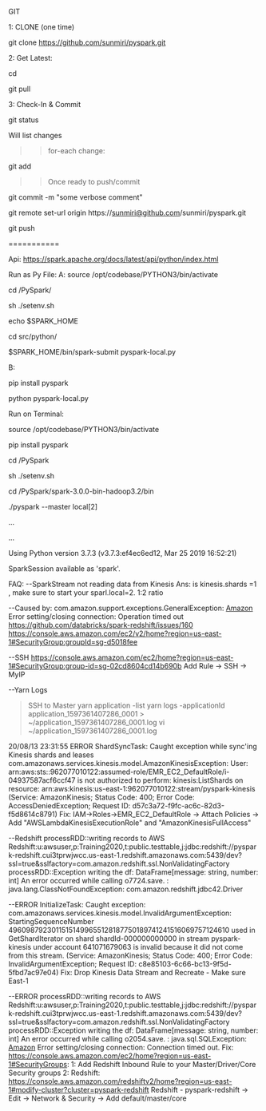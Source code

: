GIT

1: CLONE (one time)

git clone https://github.com/sunmiri/pyspark.git

2: Get Latest:

cd <your dir>

git pull

3: Check-In & Commit

git status

Will list changes

>>for-each change:

git add <file-with-patch>

>>Once ready to push/commit

git commit -m "some verbose comment"

git remote set-url origin https://sunmiri@github.com/sunmiri/pyspark.git

git push

===========


Api: https://spark.apache.org/docs/latest/api/python/index.html

Run as Py File:
A:
source /opt/codebase/PYTHON3/bin/activate

cd <your-path>/PySpark/

sh ./setenv.sh

echo $SPARK_HOME

cd src/python/

$SPARK_HOME/bin/spark-submit pyspark-local.py

B:

pip install pyspark

python pyspark-local.py

Run on Terminal:

source /opt/codebase/PYTHON3/bin/activate

pip install pyspark

cd <your-path>/PySpark

sh ./setenv.sh

cd <your-path>/PySpark/spark-3.0.0-bin-hadoop3.2/bin

./pyspark --master local[2]

...

...

Using Python version 3.7.3 (v3.7.3:ef4ec6ed12, Mar 25 2019 16:52:21)

SparkSession available as 'spark'.


FAQ:
--SparkStream not reading data from Kinesis
Ans: is kinesis.shards =1 , make sure to start your sparl.local=2. 1:2 ratio

--Caused by: com.amazon.support.exceptions.GeneralException: [Amazon](500150) Error setting/closing connection: Operation timed out
https://github.com/databricks/spark-redshift/issues/160
https://console.aws.amazon.com/ec2/v2/home?region=us-east-1#SecurityGroup:groupId=sg-d5018fee

--SSH
https://console.aws.amazon.com/ec2/home?region=us-east-1#SecurityGroup:group-id=sg-02cd8604cd14b690b
Add Rule -> SSH -> MyIP

--Yarn Logs
>SSH to Master
>yarn application -list
>yarn logs -applicationId application_1597361407286_0001 > ~/application_1597361407286_0001.log
>vi ~/application_1597361407286_0001.log

20/08/13 23:31:55 ERROR ShardSyncTask: Caught exception while sync'ing Kinesis shards and leases
com.amazonaws.services.kinesis.model.AmazonKinesisException: User: arn:aws:sts::962077010122:assumed-role/EMR_EC2_DefaultRole/i-04937587acf6ccf47 is not authorized to perform: kinesis:ListShards on resource: arn:aws:kinesis:us-east-1:962077010122:stream/pyspark-kinesis (Service: AmazonKinesis; Status Code: 400; Error Code: AccessDeniedException; Request ID: d57c3a72-f9fc-ac6c-82d3-f5d8614c8791)
Fix: IAM->Roles->EMR_EC2_DefaultRole -> Attach Policies -> Add "AWSLambdaKinesisExecutionRole" and "AmazonKinesisFullAccess"

--Redshift
processRDD::writing records to AWS Redshift:u:awsuser,p:Training2020,t:public.testtable,j:jdbc:redshift://pyspark-redshift.cui3tprwjwcc.us-east-1.redshift.amazonaws.com:5439/dev?ssl=true&sslfactory=com.amazon.redshift.ssl.NonValidatingFactory
processRDD::Exception writing the df: DataFrame[message: string, number: int] An error occurred while calling o7724.save.
: java.lang.ClassNotFoundException: com.amazon.redshift.jdbc42.Driver

--ERROR InitializeTask: Caught exception: 
com.amazonaws.services.kinesis.model.InvalidArgumentException: StartingSequenceNumber 49609879230115151499655128187750189741241516069757124610 used in GetShardIterator on shard shardId-000000000000 in stream pyspark-kinesis under account 641071679063 is invalid because it did not come from this stream. (Service: AmazonKinesis; Status Code: 400; Error Code: InvalidArgumentException; Request ID: c8e85103-6c66-bc13-9f5d-5fbd7ac97e04)
Fix:
Drop Kinesis Data Stream and Recreate - Make sure East-1

--ERROR
processRDD::writing records to AWS Redshift:u:awsuser,p:Training2020,t:public.testtable,j:jdbc:redshift://pyspark-redshift.cui3tprwjwcc.us-east-1.redshift.amazonaws.com:5439/dev?ssl=true&sslfactory=com.amazon.redshift.ssl.NonValidatingFactory
processRDD::Exception writing the df: DataFrame[message: string, number: int] An error occurred while calling o2054.save.
: java.sql.SQLException: [Amazon](500150) Error setting/closing connection: Connection timed out.
Fix: https://console.aws.amazon.com/ec2/home?region=us-east-1#SecurityGroups:
1: Add Redshift Inbound Rule to your Master/Driver/Core Security groups
2: Redshift: https://console.aws.amazon.com/redshiftv2/home?region=us-east-1#modify-cluster?cluster=pyspark-redshift
Redshift - pyspark-redshift -> Edit -> Network & Security -> Add default/master/core